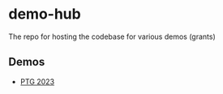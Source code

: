 # demo-hub
The repo for hosting the codebase for various demos (grants)

## Demos
- [PTG 2023](ptg-2023/README.md)
